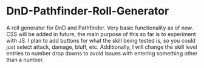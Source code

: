 # DnD-Pathfinder-Roll-Generator
A roll generator for DnD and Pathfinder.
Very basic functionality as of now. CSS will be added in future, the main purpose of this so far is to experiment with JS. I plan to add buttons for what the skill being tested is, so you could just select attack, damage, bluff, etc. Additionally, I will change the skill level entries to number drop downs to avoid issues with entering something other than a number.
